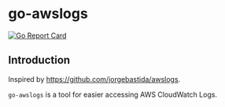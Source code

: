 # go-awslogs

[![Go Report Card](https://goreportcard.com/badge/github.com/dzhg/go-awslogs)](https://goreportcard.com/report/github.com/dzhg/go-awslogs)

## Introduction

Inspired by https://github.com/jorgebastida/awslogs.

`go-awslogs` is a tool for easier accessing AWS CloudWatch Logs.

